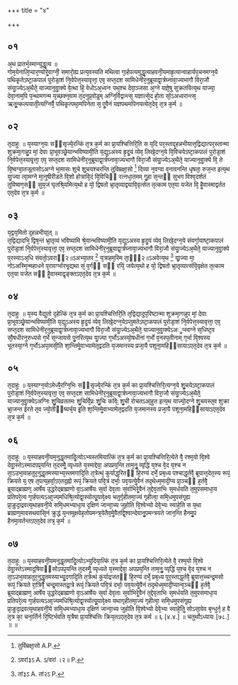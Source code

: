 +++
title = "४"

+++
## ०१
अ᳘थ प्रातर्भ᳘स्मान्युद्धृ᳘त्य ॥  
गोम᳘येनालि᳘प्यार᳘ण्योरेॗवाग्नी᳘ समारो᳘ह्य प्रत्य᳘वस्यति मथित्वा गा᳘र्हपत्यमुद्धृ᳘त्याहवनी᳘यमाहृ᳘त्यान्वाहार्यप᳘चनमग्न᳘ये पथिकृ᳘तेऽष्टा᳘कपालं पुरोडा᳘शं नि᳘र्वपेत्त᳘स्यावृत्ता᳘ एव᳘ सप्त᳘दश सामिधेनीर᳘नुब्रूयाद्वा᳘र्त्रघ्नावा᳘ज्यभागौ विरा᳘जौ संयाॗज्येऽअ᳘थैते᳘ याज्यानुवाॗक्ये वे᳘त्था हि᳘ वेधोऽअ᳘ध्वनः पथ᳘श्च देवा᳘ञ्जसा अ᳘ग्ने यज्ञे᳘षु सुक्रतवित्य᳘थ याज्या᳘ देवा᳘नाम᳘पि प᳘न्थामगन्म य᳘च्छक्न᳘वाम त᳘दनुप्र᳘वोढुम् अग्नि᳘र्विद्वान्त्स᳘ यज्ञात्से᳘द हो᳘ता सो᳘ऽअध्वरान्त्स᳘ ऋतू᳘न्कल्पयाती᳘त्यग्निर्वै᳘ पथिकृ᳘त्पथा᳘मपिनेता स᳘ एॗवैनं यज्ञपथमपिनयत्येत᳘देव᳘ त᳘त्र क᳘र्म ॥  
## ०२
त᳘दाहुः ॥ 
य᳘स्याग्न᳘यः सᳫंसृज्ये᳘रन्किं त᳘त्र क᳘र्म का प्रा᳘यश्चित्तिरि᳘ति स य᳘दि पर᳘स्ताद्द᳘हन्नभीयात्त᳘द्विद्यात्पर᳘स्तान्मा शुक्रमा᳘गन्नु᳘प मां᳘ देवाः प्रा᳘भूवञ्छ्रे᳘यान्भविष्यामी᳘ति य᳘द्युऽअस्य हृ᳘दॗयं व्येव᳘ लिखे᳘दग्न᳘ये वि᳘विचयेऽष्टा᳘कपालं पुरोडा᳘शं नि᳘र्वपेत्त᳘स्यावृ᳘त्ता᳘ एव᳘ सप्त᳘दश सामिधेनीर᳘नुब्रूयाद्वा᳘र्त्रघ्नावा᳘ज्यभागौ विरा᳘जौ संयाॗज्येऽअ᳘थैते᳘ याज्यानुवाॗक्ये वि᳘ ते वि᳘ष्वग्वा᳘तजूतासोऽअग्ने भा᳘मासः शुचे शु᳘चयश्चरन्ति तुविम्रक्षा᳘सो [^1] दिव्या न᳘वग्वा व᳘नावनन्ति धृषता᳘ रुज᳘न्त इत्य᳘थ याॗज्या त्वा᳘मग्ने मा᳘नुषीरीडते वि᳘शो होत्रावि᳘दं वि᳘विचिᳫं रत्नधा᳘तमम् गु᳘हा स᳘न्तᳫं सुभग विश्व᳘दर्शतं तुविष्वण᳘सᳫं सुय᳘जं घृतश्रि᳘यमित्य᳘थो ह यो᳘ द्विषतो भ्रा᳘तृव्याद्व्यावि᳘वृत्सेत त᳘त्काम एत᳘या यजेत वि᳘ हैॗवास्माद्वर्तत एत᳘देव त᳘त्र क᳘र्म ॥  

[^1]: तुविंम्रक्षा᳘सो A.P. 

## ०३
य᳘द्वय᳘मितो द᳘हन्नभीया᳟त् ॥  
त᳘द्विद्यादभि᳘ द्विष᳘न्तं भ्रा᳘तृव्यं भविष्यामि श्रे᳘यान्भविष्यामी᳘ति य᳘द्युऽअस्य हृ᳘दॗयं व्येव᳘ लिखे᳘दग्न᳘ये संवर्गा᳘याष्टा᳘कपालं पुरोडा᳘शं नि᳘र्वपेत्त᳘स्यावृत्ता᳘ एव᳘ सप्त᳘दश सामिधेनीर᳘नुब्रूयाद्वा᳘र्त्रघ्नावा᳘ज्यभागौ विरा᳘जौ संयाॗज्येऽअ᳘थैते᳘ याज्यानुवाॗक्ये प᳘रस्याऽअ᳘धि संवतो᳘ऽवराᳫं२॥ऽअभ्या᳘तर [^2] य᳘त्राहम᳘स्मि ता᳘ᳫं᳘२॥ऽअवेत्य᳘थ [^3] याॗज्या मा᳘ नोऽअस्मि᳘न्महाधने प᳘रावर्ग्भारभृ᳘द्यथा सं᳘ व᳘र्गᳫं सᳫं रयिं᳘ जयेत्य᳘थो ह यो᳘ द्विषतो भ्रा᳘तृव्यात्संवि᳘वृक्षेत त᳘त्काम एत᳘या यजेत सᳫं हैॗवास्माद्वृङ्क्तऽएत᳘देव त᳘त्र क᳘र्म ॥ 

[^2]: ऽवरां३ऽ A. ऽ/वरां ।२॥ P.

[^3]: तां३ऽ A. तां२ऽ P.

## ०४ 
त᳘दाहुः ॥ 
य᳘स्य वैद्युतो द᳘हेत्किं त᳘त्र क᳘र्म का प्रा᳘यश्चित्तिरि᳘ति त᳘द्विद्यादुप᳘रिष्टान्मा शुक्रमा᳘गन्नुप मां᳘ देवाः प्रा᳘भूवञ्छ्रे᳘यान्भविष्यामी᳘ति य᳘द्युऽअस्य हृ᳘दॗयं व्येव᳘ लिखे᳘दग्न᳘येऽप्तुमतेऽष्टा᳘कपालं पुरोडा᳘शं नि᳘र्वपेत्त᳘स्यावृत्ता᳘ एव᳘ सप्त᳘दश सामिधेनीर᳘नुब्रूयाद्वा᳘र्त्रघ्नावा᳘ज्यभागौ विरा᳘जौ संयाॗज्येऽअ᳘थैते᳘ याज्यानुवाॗक्येऽअॗप्स्वग्ने स᳘धिष्ट᳘व सौ᳘षधीरनुरुध्यसे ग᳘र्भे स᳘न्जायसे पु᳘नरित्य᳘थ याॗज्या ग᳘र्भोऽअस्यो᳘षधीनां ग᳘र्भो व᳘नस्प᳘तीनाम् ग᳘र्भा वि᳘श्वस्य भूतस्या᳘ग्ने ग᳘र्भोऽअपा᳘मसी᳘ति शा᳘न्तिमेॗवाभ्यामेत᳘द्वदति य᳘जमानस्य प्रजा᳘यै पशूना᳘महिᳫंसायाऽएत᳘देव त᳘त्र क᳘र्म ॥  
## ०५
त᳘दाहुः ॥ 
य᳘स्याग्न᳘योऽमेध्यै᳘रग्नि᳘भिः सᳫंसृज्ये᳘रन्किं त᳘त्र क᳘र्म का प्रा᳘यश्चित्तिरि᳘त्यग्न᳘ये शु᳘चयेऽष्टा᳘कपालं पुरोडा᳘शं नि᳘र्वपेत्त᳘स्यावृत्ता᳘ एव᳘ सप्त᳘दश सामिधेनीर᳘नुब्रूयाद्वा᳘र्त्रघ्नावा᳘ज्यभागौ विरा᳘जौ संयाॗज्येऽअ᳘थैते᳘ याज्यानुवाॗक्येऽअग्निः शु᳘चिव्रततमः शु᳘चिर्वि᳘प्रः शु᳘चिः कविः᳟ शु᳘ची रोचतऽआ᳘हुत इत्य᳘थ याज्यो᳘दग्ने शु᳘चयस्त᳘व शुक्रा भ्रा᳘जन्त ईरते त᳘व ज्यो᳘तीᳫंष्यर्च᳘य इ᳘ति शा᳘न्तिमेॗवाभ्यामेत᳘द्वदति य᳘जमानस्य प्रजा᳘यै पशूना᳘महिᳫंसायाऽएत᳘देव त᳘त्र क᳘र्म ॥  
## ०६
त᳘दाहुः ॥ 
य᳘स्याहवनी᳘यम᳘नुद्धृतमादिॗत्योऽभ्यस्तमियात्किं त᳘त्र क᳘र्म का प्रा᳘यश्चित्तिरि᳘त्येते वै᳘ रश्म᳘यो वि᳘श्वे देवाॗस्तेऽस्मादपप्र᳘यन्ति त᳘दस्मैॗ व्यृध्यते य᳘स्माद्देवा᳘ अपप्रय᳘न्ति ताम᳘नुॗ व्यृद्धिं य᳘श्च वे᳘द य᳘श्च न ता᳘ऽउभा᳘वाहतुर᳘नुद्धृतमस्याभ्य᳘स्तमगादि᳘ति त᳘त्रेत्थं᳘ कुर्याद्ध᳘रितᳫं हि᳘रण्यं दर्भे᳘ प्रब᳘ध्य पश्चाद्ध᳘र्तवै᳘ ब्रूयात्त᳘देत᳘स्य रूपं᳘ क्रियते य᳘ एष त᳘पत्य᳘हर्वा᳘ऽएतद᳘ह्नो रूपं᳘ क्रियते पवि᳘त्रं दर्भाः᳘ पव᳘यत्येॗवैनं तद᳘थेध्म᳘मादी᳘प्य प्रा᳘ञ्चᳫं ह᳘र्तवै᳘ ब्रूयाद्ब्राह्मण᳘ आर्षेय उ᳘द्धरेद्ब्राह्मणो वा᳘ऽआर्षेयः स᳘र्वा देव᳘ताः स᳘र्वाभिरेॗवैनं त᳘द्देव᳘ताभिः स᳘मर्धयति त᳘मुपसमाधा᳘य प्रतिपरे᳘त्य गा᳘र्हपत्यऽआ᳘ज्यमधिश्रि᳘त्योद्वा᳘स्योत्पू᳘यावे᳘क्ष्य चतुर्गृहीतमा᳘ज्यं गृहीत्वा᳘ समि᳘धमुपसंगृ᳘ह्य प्रा᳘ङुदा᳘द्रवत्य᳘थाहवनी᳘ये समि᳘धमभ्याधा᳘य द᳘क्षिणं जान्वा᳘च्य जुहोति वि᳘श्वेभ्यो देवे᳘भ्यः स्वाहे᳘ति स य᳘था ब्राह्मण᳘मावसथवासि᳘नं क्रुद्धं य᳘न्तमुक्षवेह᳘तोपमन्त्र᳘येतैव᳘मेॗवैतद्वि᳘श्वान्देवानु᳘पमन्त्रयते जान᳘न्ति हैनमु᳘प हैनमा᳘वर्तन्तऽएत᳘देव तत्र᳘ क᳘र्म ॥  
## ०७
त᳘दाहुः ॥ 
य᳘स्याहवनी᳘यमनुद्धृतमादिॗत्योऽभ्युदिया᳘त्किं त᳘त्र क᳘र्म का प्रा᳘यश्चित्तिरि᳘त्येते वै᳘ रश्म᳘यो वि᳘श्वे देवाॗस्तेऽस्मादूषिवाᳫंसोऽपप्र᳘यन्ति त᳘दस्मैॗ व्यृध्यते य᳘स्माद्देवा᳘ अपप्रय᳘न्ति ताम᳘नुॗ व्यृद्धिं य᳘श्च वे᳘द य᳘श्च न ता᳘ऽउभा᳘वाहतुर᳘नुद्धृतमस्याभ्यु᳘दगादि᳘ति त᳘त्रेत्थं कुर्याद्रजतᳫं हि᳘रण्यं दर्भे᳘ प्रब᳘ध्य पुर᳘स्ताद्ध᳘र्तवै᳘ ब्रूयात्त᳘च्चन्द्र᳘मसो रूपं᳘ क्रियते रा᳘त्रिर्वै᳘ चन्द्र᳘मास्तद्रा᳘त्रे रूपं᳘ क्रियते पवि᳘त्रं दर्भाः᳘ पव᳘यत्येॗवैनं तद᳘थेध्म᳘मादी᳘प्यान्व᳘ञ्चᳫं ह᳘र्तवै᳘ ब्रूयाद्ब्राह्मण᳘ आर्षेय उ᳘द्धरेद्ब्राह्मणो वा᳘ऽआर्षेयः स᳘र्वा देव᳘ताः स᳘र्वाभिरेॗवैनं त᳘द्देव᳘ताभिः स᳘मर्धयति त᳘मुपसमाधा᳘य प्रतिपरे᳘त्य गा᳘र्हपत्यऽआ᳘ज्यमधिश्रि᳘त्योद्वा᳘स्योत्पू᳘यावे᳘क्ष्य यथागृहीतमा᳘ज्यं गृहीत्वा᳘ समि᳘धमुपसंगृ᳘ह्य प्रा᳘ङुदा᳘द्रवत्य᳘थाहवनी᳘ये समि᳘धमभ्याधा᳘य द᳘क्षिणं जान्वा᳘च्य जुहोति वि᳘श्वेभ्यो देवे᳘भ्यः स्वाहे᳘तिॗ सोऽसा᳘वेव ब᳘न्धुर्न᳘ ह वै त᳘त्र का᳘ चना᳘र्तिर्न रि᳘ष्टिर्भवति य᳘त्रैषा प्रा᳘यश्चित्तिः क्रिय᳘तऽएत᳘देव त᳘त्र कर्म ॥ ६ [४.४.] ॥ चतुर्थोऽध्यायः [७८.] ॥ ॥
